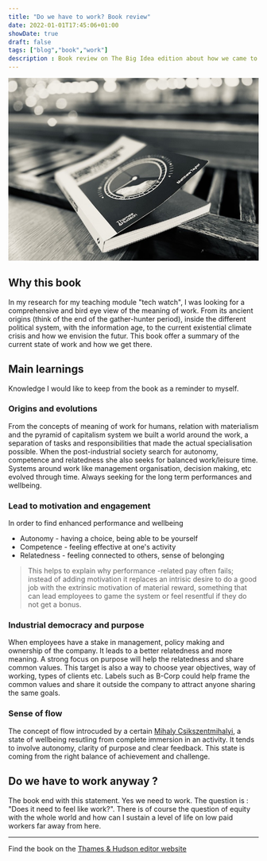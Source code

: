 ```yaml
---
title: "Do we have to work? Book review"
date: 2022-01-01T17:45:06+01:00
showDate: true
draft: false
tags: ["blog","book","work"]
description : Book review on The Big Idea edition about how we came to work and how it might be in the future
---
```


![Do we have to work? book photo](/images/do-we-have-to-work.jpg)

## Why this book

In my research for my teaching module "tech watch", I was looking for a comprehensive and bird eye view of the meaning of work. From its ancient origins (think of the end of the gather-hunter period), inside the different political system, with the information age, to the current existential climate crisis and how we envision the futur. This book offer a summary of the current state of work and how we get there.

## Main learnings

Knowledge I would like to keep from the book as a reminder to myself.

### Origins and evolutions

From the concepts of meaning of work for humans, relation with materialism and the pyramid of capitalism system we built a world around the work, a separation of tasks and responsibilities that made the actual specialisation possible. When the post-industrial society search for autonomy, competence and relatedness she also seeks for balanced work/leisure time. Systems around work like management organisation, decision making, etc evolved through time. Always seeking for the long term performances and wellbeing.


### Lead to motivation and engagement
In order to find enhanced performance and wellbeing
* Autonomy - having a choice, being able to be yourself
* Competence - feeling effective at one's activity
* Relatedness - feeling connected to others, sense of belonging

> This helps to explain why performance -related pay often fails; instead of adding motivation it replaces an intrisic desire to do a good job with the extrinsic motivation of material reward, something that can lead employees to game the system or feel resentful if they do not get a bonus.

### Industrial democracy and purpose
When employees have a stake in management, policy making and ownership of the company. It leads to a better relatedness and more meaning. A strong focus on purpose will help the relatedness and share common values. This target is also a way to choose year objectives, way of working, types of clients etc. Labels such as B-Corp could help frame the common values and share it outside the company to attract anyone sharing the same goals.

### Sense of flow
The concept of flow introcuded by a certain [Mihaly Csikszentmihalyi](https://en.wikipedia.org/wiki/Mihaly_Csikszentmihalyi), a state of wellbeing resutling from complete immersion in an activity. It tends to involve autonomy, clarity of purpose and clear feedback. This state is coming from the right balance of achievement and challenge. 

## Do we have to work anyway ?
The book end with this statement. Yes we need to work. The question is : "Does it need to feel like work?". There is of course the question of equity with the whole world and how can I sustain a level of life on low paid workers far away from here. 


---

Find the book on the [Thames & Hudson editor website](https://thamesandhudson.com/do-we-have-to-work-9780500296226)